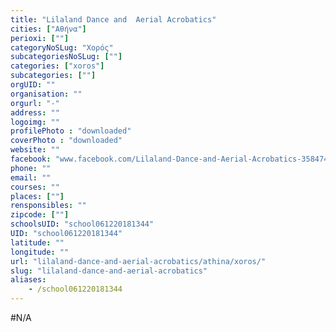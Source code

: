 ```yaml
---
title: "Lilaland Dance and  Aerial Acrobatics"
cities: ["Αθήνα"]
perioxi: [""]
categoryNoSLug: "Χορός"
subcategoriesNoSLug: [""]
categories: ["xoros"]
subcategories: [""]
orgUID: ""
organisation: ""
orgurl: "-"
address: ""
logoimg: ""
profilePhoto : "downloaded"
coverPhoto : "downloaded"
website: ""
facebook: "www.facebook.com/Lilaland-Dance-and-Aerial-Acrobatics-358474931580460/"
phone: ""
email: ""
courses: ""
places: [""]
rensponsibles: ""
zipcode: [""]
schoolsUID: "school061220181344"
UID: "school061220181344"
latitude: ""
longitude: ""
url: "lilaland-dance-and-aerial-acrobatics/athina/xoros/"
slug: "lilaland-dance-and-aerial-acrobatics"
aliases:
    - /school061220181344
---
```





#N/A